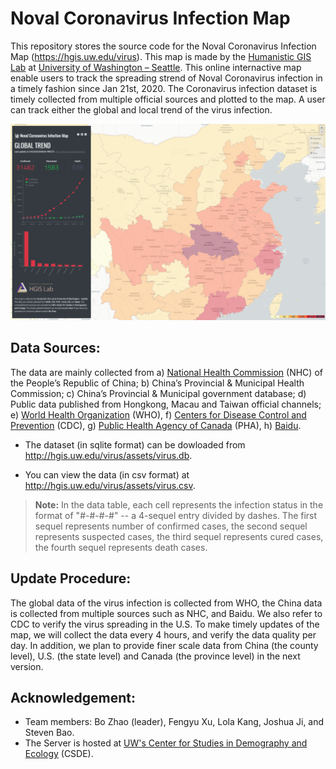 #  Noval Coronavirus Infection Map

This repository stores the source code for the Noval Coronavirus Infection Map (https://hgis.uw.edu/virus). This map is made by the [Humanistic GIS Lab](https://hgis.uw.edu) at [University of Washington – Seattle](https://www.uw.edu). This online internactive map enable users to track the spreading strend of Noval Coronavirus infection in a timely fashion since Jan 21st, 2020. The Coronavirus infection dataset is timely collected from multiple official sources and plotted to the map. A user can track either the global and local trend of the virus infection.

![](img/interface.png)

## Data Sources:
The data are mainly collected from a) [National Health Commission](http://en.nhc.gov.cn/) (NHC) of the People’s Republic of China; b) China’s Provincial & Municipal Health Commission; c) China’s Provincial & Municipal government database; d) Public data published from Hongkong, Macau and Taiwan official channels; e) [World Health Organization](https://www.who.int/emergencies/diseases/novel-coronavirus-2019/situation-reports/) (WHO), f) [Centers for Disease Control and Prevention](https://www.cdc.gov/coronavirus/) (CDC), g) [Public Health Agency of Canada](https://www.canada.ca/en/public-health.html) (PHA), h) [Baidu](https://voice.baidu.com/act/newpneumonia/newpneumonia).

- The dataset (in sqlite format) can be dowloaded from http://hgis.uw.edu/virus/assets/virus.db.

- You can view the data (in csv format) at http://hgis.uw.edu/virus/assets/virus.csv.

> **Note:** In the data table, each cell represents the infection status in the format of "#-#-#-#" -- a 4-sequel entry divided by dashes. The first sequel represents number of confirmed cases, the second sequel represents suspected cases, the third sequel represents cured cases, the fourth sequel represents death cases.

## 	Update Procedure:

The global data of the virus infection is collected from WHO, the China data is collected from multiple sources such as NHC, and Baidu. We also refer to CDC to verify the virus spreading in the U.S. To make timely updates of the map, we will collect the data every 4 hours, and verify the data quality per day. In addition, we plan to provide finer scale data from China (the county level), U.S. (the state level) and Canada (the province level) in the next version.


## Acknowledgement:

- Team members: Bo Zhao (leader), Fengyu Xu, Lola Kang, Joshua Ji, and Steven Bao.
- The Server is hosted at [UW's Center for Studies in Demography and Ecology](https://csde.washington.edu/) (CSDE).

